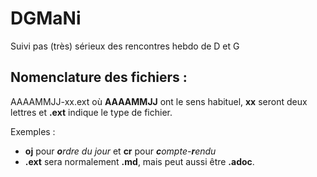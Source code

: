 # DGMaNi
Suivi pas (très) sérieux des rencontres hebdo de D et G
## Nomenclature des fichiers :
AAAAMMJJ-xx.ext où **AAAAMMJJ** ont le sens habituel,
**xx** seront deux lettres et **.ext** indique le type de fichier.

Exemples :
- **oj** pour ***o**rdre du jour* et **cr** pour ***c**ompte-**r**endu*
- **.ext** sera normalement **.md**, mais peut aussi être **.adoc**.
